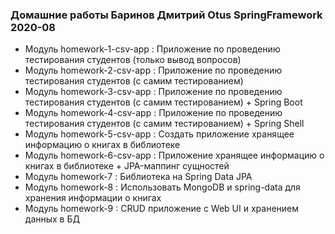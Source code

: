 ### Домашние работы Баринов Дмитрий Otus SpringFramework 2020-08

* Модуль homework-1-csv-app : Приложение по проведению тестирования студентов (только вывод вопросов)
* Модуль homework-2-csv-app : Приложение по проведению тестирования студентов (с самим тестированием)
* Модуль homework-3-csv-app : Приложение по проведению тестирования студентов (с самим тестированием) + Spring Boot
* Модуль homework-4-csv-app : Приложение по проведению тестирования студентов (с самим тестированием) + Spring Shell
* Модуль homework-5-csv-app : Создать приложение хранящее информацию о книгах в библиотеке
* Модуль homework-6-csv-app : Приложение хранящее информацию о книгах в библиотеке + JPA-маппинг сущностей
* Модуль homework-7 : Библиотека на Spring Data JPA
* Модуль homework-8 : Использовать MongoDB и spring-data для хранения информации о книгах
* Модуль homework-9 : CRUD приложение с Web UI и хранением данных в БД